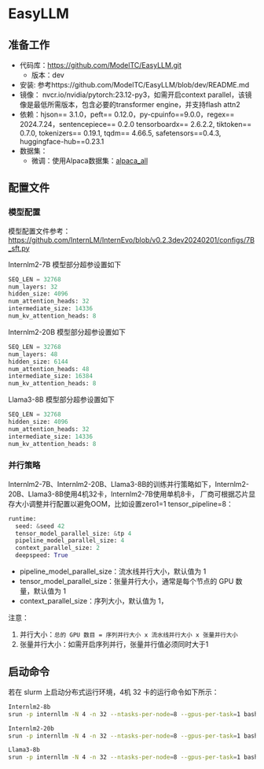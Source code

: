 # EasyLLM

## 准备工作

- 代码库：https://github.com/ModelTC/EasyLLM.git
  - 版本：dev
- 安装: 参考https://github.com/ModelTC/EasyLLM/blob/dev/README.md
- 镜像：
  nvcr.io/nvidia/pytorch:23.12-py3，如需开启context parallel，该镜像是最低所需版本，包含必要的transformer engine，并支持flash attn2
- 依赖：hjson== 3.1.0，peft== 0.12.0，py-cpuinfo==9.0.0，regex== 2024.7.24，sentencepiece== 0.2.0
  tensorboardx== 2.6.2.2, tiktoken== 0.7.0, tokenizers== 0.19.1, tqdm== 4.66.5, safetensors==0.4.3, huggingface-hub==0.23.1
- 数据集：
  - 微调：使用Alpaca数据集：[alpaca_all](alpaca_all.json)

## 配置文件

### 模型配置

模型配置文件参考：https://github.com/InternLM/InternEvo/blob/v0.2.3dev20240201/configs/7B_sft.py

Internlm2-7B 模型部分超参设置如下
```python
SEQ_LEN = 32768
num_layers: 32
hidden_size: 4096
num_attention_heads: 32
intermediate_size: 14336
num_kv_attention_heads: 8
```

Internlm2-20B 模型部分超参设置如下
```python
SEQ_LEN = 32768
num_layers: 48
hidden_size: 6144
num_attention_heads: 48
intermediate_size: 16384
num_kv_attention_heads: 8
```

Llama3-8B 模型部分超参设置如下
```python
SEQ_LEN = 32768
hidden_size: 4096
num_attention_heads: 32
intermediate_size: 14336
num_kv_attention_heads: 8
```

### 并行策略

Internlm2-7B、Internlm2-20B、Llama3-8B的训练并行策略如下，Internlm2-20B、Llama3-8B使用4机32卡，Internlm2-7B使用单机8卡，
厂商可根据芯片显存大小调整并行配置以避免OOM，比如设置zero1=1 tensor_pipeline=8：

```python
runtime:
  seed: &seed 42
  tensor_model_parallel_size: &tp 4
  pipeline_model_parallel_size: 4
  context_parallel_size: 2
  deepspeed: True
```

- pipeline_model_parallel_size：流水线并行大小，默认值为 1
- tensor_model_parallel_size：张量并行大小，通常是每个节点的 GPU 数量，默认值为 1
- context_parallel_size：序列大小，默认值为 1，

注意：

1. 并行大小：`总的 GPU 数目 = 序列并行大小 x 流水线并行大小 x 张量并行大小`
2. 张量并行大小：如需开启序列并行，张量并行值必须同时大于1

## 启动命令

若在 slurm 上启动分布式运行环境，4机 32 卡的运行命令如下所示：

```bash
Internlm2-8b
srun -p internllm -N 4 -n 32 --ntasks-per-node=8 --gpus-per-task=1 bash mg_train_a800.sh internlm2-7b

Internlm2-20b
srun -p internllm -N 4 -n 32 --ntasks-per-node=8 --gpus-per-task=1 bash mg_train_a800.sh internlm2-20b

Llama3-8b
srun -p internllm -N 4 -n 32 --ntasks-per-node=8 --gpus-per-task=1 bash mg_train_a800.sh llama_8b_sft
```
